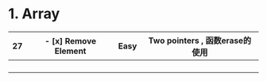 # 1. Array

| 27   | - [x] Remove Element | Easy | Two pointers , 函数erase的使用 |
| ---- | -------------------- | ---- | ------------------------------ |
|      |                      |      |                                |
|      |                      |      |                                |
|      |                      |      |                                |
|      |                      |      |                                |

